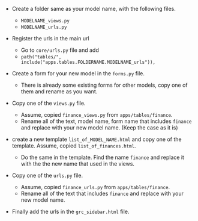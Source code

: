 - Create a folder same as your model name, with the following files.
    - `MODELNAME_views.py`
    - `MODELNAME_urls.py`

- Register the urls in the main url
    - Go to `core/urls.py` file and add 
    - `path("tables/", include("apps.tables.FOLDERNAME.MODELNAME_urls")),`

- Create a form for your new model in the `forms.py` file.
    - There is already some existing forms for other models, copy one of them and rename as you want.

- Copy one of the `views.py` file.
    - Assume, copied `finance_views.py` from `apps/tables/finance`.
    - Rename all of the text, model name, form name that includes `finance` and replace with your new model name. (Keep the case as it is)

- create a new template `list_of_MODEL_NAME.html` and copy one of the template. Assume, copied `list_of_finances.html`.
    - Do the same in the template. Find the name `finance` and replace it with the the new name that used in the views.

- Copy one of the `urls.py` file.
    - Assume, copied `finance_urls.py` from `apps/tables/finance`.
    - Rename all of the text that includes `finance` and replace with your new model name.

- Finally add the urls in the `grc_sidebar.html` file.
